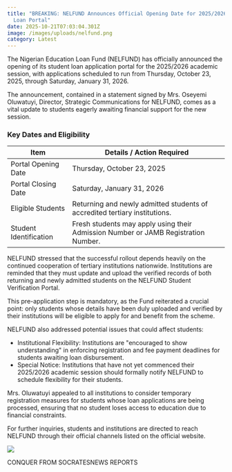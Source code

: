 ```yaml
---
title: "BREAKING: NELFUND Announces Official Opening Date for 2025/2026 Student
  Loan Portal"
date: 2025-10-21T07:03:04.301Z
image: /images/uploads/nelfund.png
category: Latest
---
```

The Nigerian Education Loan Fund (NELFUND) has officially announced the opening of its student loan application portal for the 2025/2026 academic session, with applications scheduled to run from Thursday, October 23, 2025, through Saturday, January 31, 2026.

The announcement, contained in a statement signed by Mrs. Oseyemi Oluwatuyi, Director, Strategic Communications for NELFUND, comes as a vital update to students eagerly awaiting financial support for the new session.

### Key Dates and Eligibility

| Item                   | Details / Action Required                                                          |
| ---------------------- | ---------------------------------------------------------------------------------- |
| Portal Opening Date    | Thursday, October 23, 2025                                                         |
| Portal Closing Date    | Saturday, January 31, 2026                                                         |
| Eligible Students      | Returning and newly admitted students of accredited tertiary institutions.         |
| Student Identification | Fresh students may apply using their Admission Number or JAMB Registration Number. |

NELFUND stressed that the successful rollout depends heavily on the continued cooperation of tertiary institutions nationwide. Institutions are reminded that they must update and upload the verified records of both returning and newly admitted students on the NELFUND Student Verification Portal.

This pre-application step is mandatory, as the Fund reiterated a crucial point: only students whose details have been duly uploaded and verified by their institutions will be eligible to apply for and benefit from the scheme.

NELFUND also addressed potential issues that could affect students:

* Institutional Flexibility: Institutions are "encouraged to show understanding" in enforcing registration and fee payment deadlines for students awaiting loan disbursement.
* Special Notice: Institutions that have not yet commenced their 2025/2026 academic session should formally notify NELFUND to schedule flexibility for their students.

Mrs. Oluwatuyi appealed to all institutions to consider temporary registration measures for students whose loan applications are being processed, ensuring that no student loses access to education due to financial constraints.

For further inquiries, students and institutions are directed to reach NELFUND through their official channels listed on the official website.

![](/images/uploads/nelfund-new.jpg)

C﻿ONQUER FROM SOCRATESNEWS REPORTS